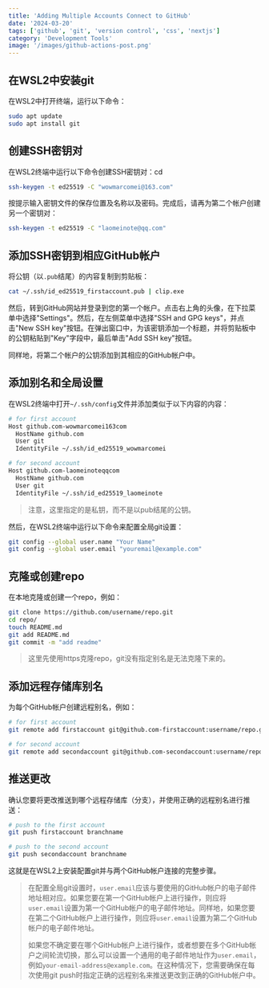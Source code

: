 ```yaml
---
title: 'Adding Multiple Accounts Connect to GitHub'
date: '2024-03-20'
tags: ['github', 'git', 'version control', 'css', 'nextjs']
category: 'Development Tools'
image: '/images/github-actions-post.png'
---
```


## 在WSL2中安装git

在WSL2中打开终端，运行以下命令：

```bash
sudo apt update
sudo apt install git
```

## 创建SSH密钥对

在WSL2终端中运行以下命令创建SSH密钥对：cd 

```bash
ssh-keygen -t ed25519 -C "wowmarcomei@163.com"
```

按提示输入密钥文件的保存位置及名称以及密码。完成后，请再为第二个帐户创建另一个密钥对：

```bash
ssh-keygen -t ed25519 -C "laomeinote@qq.com"
```

## 添加SSH密钥到相应GitHub帐户

将公钥（以`.pub`结尾）的内容复制到剪贴板：

```bash
cat ~/.ssh/id_ed25519_firstaccount.pub | clip.exe
```

然后，转到GitHub网站并登录到您的第一个帐户。点击右上角的头像，在下拉菜单中选择"Settings"。然后，在左侧菜单中选择"SSH and GPG keys"，并点击"New SSH key"按钮。在弹出窗口中，为该密钥添加一个标题，并将剪贴板中的公钥粘贴到"Key"字段中，最后单击"Add SSH key"按钮。

同样地，将第二个帐户的公钥添加到其相应的GitHub帐户中。

## 添加别名和全局设置

在WSL2终端中打开`~/.ssh/config`文件并添加类似于以下内容的内容：

```bash
# for first account
Host github.com-wowmarcomei163com
  HostName github.com
  User git
  IdentityFile ~/.ssh/id_ed25519_wowmarcomei

# for second account
Host github.com-laomeinoteqqcom
  HostName github.com
  User git
  IdentityFile ~/.ssh/id_ed25519_laomeinote
```

> 注意，这里指定的是私钥，而不是以pub结尾的公钥。

然后，在WSL2终端中运行以下命令来配置全局git设置：

```bash
git config --global user.name "Your Name"
git config --global user.email "youremail@example.com"
```

## 克隆或创建repo

在本地克隆或创建一个repo，例如：

```bash
git clone https://github.com/username/repo.git
cd repo/
touch README.md
git add README.md
git commit -m "add readme"
```

> 这里先使用https克隆repo，git没有指定别名是无法克隆下来的。

## 添加远程存储库别名

为每个GitHub帐户创建远程别名，例如：

```bash
# for first account
git remote add firstaccount git@github.com-firstaccount:username/repo.git

# for second account
git remote add secondaccount git@github.com-secondaccount:username/repo.git
```

## 推送更改

确认您要将更改推送到哪个远程存储库（分支），并使用正确的远程别名进行推送：

```bash
# push to the first account
git push firstaccount branchname

# push to the second account
git push secondaccount branchname
```

这就是在WSL2上安装配置git并与两个GitHub帐户连接的完整步骤。

> 在配置全局git设置时，`user.email`应该与要使用的GitHub帐户的电子邮件地址相对应。如果您要在第一个GitHub帐户上进行操作，则应将`user.email`设置为第一个GitHub帐户的电子邮件地址。同样地，如果您要在第二个GitHub帐户上进行操作，则应将`user.email`设置为第二个GitHub帐户的电子邮件地址。
> 
> 如果您不确定要在哪个GitHub帐户上进行操作，或者想要在多个GitHub帐户之间轮流切换，那么可以设置一个通用的电子邮件地址作为`user.email`，例如`your-email-address@example.com`。在这种情况下，您需要确保在每次使用git push时指定正确的远程别名来推送更改到正确的GitHub帐户中。